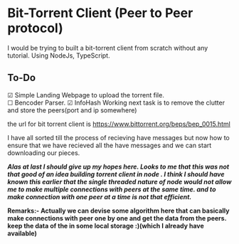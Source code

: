 # Bit-Torrent Client (Peer to Peer protocol)

I would be trying to built a bit-torrent client from scratch without any tutorial. Using NodeJs, TypeScript.

## To-Do

&#9745; Simple Landing Webpage to upload the torrent file.  
&#9744; Bencoder Parser. &#9745; InfoHash Working next task is to remove the clutter and store the peers(port and ip somewhere)

the url for bit torrent client is https://www.bittorrent.org/beps/bep_0015.html

I have all sorted till the process of recieving have messages but now how to ensure that we have recieved all the have messages and we can start downloading our pieces.

**_Alas at last I should give up my hopes here. Looks to me that this was not that good of an idea building torrent client in node . I think I should have known this earlier that the single threaded nature of node would not allow me to make multiple connections with peers at the same time. and to make connection with one peer at a time is not that efficient._**

**Remarks:- Actually we can devise some algorithm here that can basically make connections with peer one by one and get the data from the peers. keep the data of the in some local storage :)(which I already have available)**
